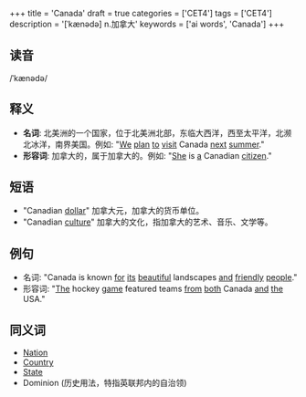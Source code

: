 +++
title = 'Canada'
draft = true
categories = ['CET4']
tags = ['CET4']
description = '[ˈkænədə] n.加拿大'
keywords = ['ai words', 'Canada']
+++

## 读音
/ˈkænədə/

## 释义
- **名词**: 北美洲的一个国家，位于北美洲北部，东临大西洋，西至太平洋，北濒北冰洋，南界美国。例如: "[We](/zh/post/we/) [plan](/zh/post/plan/) [to](/zh/post/to/) [visit](/zh/post/visit/) Canada [next](/zh/post/next/) [summer](/zh/post/summer/)."
- **形容词**: 加拿大的，属于加拿大的。例如: "[She](/zh/post/she/) is [a](/zh/post/a/) Canadian [citizen](/zh/post/citizen/)."

## 短语
- "Canadian [dollar](/zh/post/dollar/)" 加拿大元，加拿大的货币单位。
- "Canadian [culture](/zh/post/culture/)" 加拿大的文化，指加拿大的艺术、音乐、文学等。

## 例句
- 名词: "Canada is known [for](/zh/post/for/) [its](/zh/post/its/) [beautiful](/zh/post/beautiful/) landscapes [and](/zh/post/and/) [friendly](/zh/post/friendly/) [people](/zh/post/people/)."
- 形容词: "[The](/zh/post/the/) hockey [game](/zh/post/game/) featured teams [from](/zh/post/from/) [both](/zh/post/both/) Canada [and](/zh/post/and/) [the](/zh/post/the/) USA."

## 同义词
- [Nation](/zh/post/nation/)
- [Country](/zh/post/country/)
- [State](/zh/post/state/)
- Dominion (历史用法，特指英联邦内的自治领)

